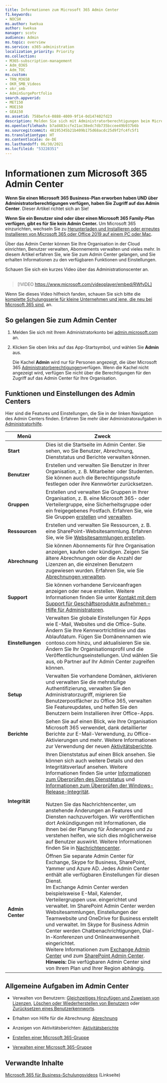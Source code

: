 ```yaml
---
title: Informationen zum Microsoft 365 Admin Center
f1.keywords:
- NOCSH
ms.author: kwekua
author: kwekua
manager: scotv
audience: Admin
ms.topic: overview
ms.service: o365-administration
localization_priority: Priority
ms.collection:
- M365-subscription-management
- Adm_O365
- Adm_TOC
ms.custom:
- TRN_M365B
- OKR_SMB_Videos
- okr_smb
- AdminSurgePortfolio
search.appverid:
- MET150
- MOE150
- GEA150
ms.assetid: 758befc4-0888-4009-9f14-0d147402fd23
description: Melden Sie sich mit Administratorberechtigungen beim Microsoft 365 Admin Center an, um Ihre Organisation in der Cloud einzurichten und Benutzer und Abonnements zu verwalten.
ms.openlocfilehash: b7ad483ccfe21ac38edc7db735bccee49b937b6b
ms.sourcegitcommit: 48195345b21b409b175d68acdc25d9f2fc4fc5f1
ms.translationtype: HT
ms.contentlocale: de-DE
ms.lasthandoff: 06/30/2021
ms.locfileid: "53228351"
---
```

# <a name="about-the-microsoft-365-admin-center"></a>Informationen zum Microsoft 365 Admin Center

**Wenn Sie einen Microsoft 365 Business-Plan erworben haben UND über Administratorberechtigungen verfügen, haben Sie Zugriff auf das Admin Center**. Dieser Artikel richtet sich an Sie!

**Wenn Sie ein Benutzer sind oder über einen Microsoft 365 Family-Plan verfügen, gibt es für Sie kein Admin Center.** Um Microsoft 365 einzurichten, wechseln Sie zu [Herunterladen und Installieren oder erneutes Installieren von Microsoft 365 oder Office 2019 auf einem PC oder Mac](https://support.microsoft.com/office/4414eaaf-0478-48be-9c42-23adc4716658).

Über das Admin Center können Sie Ihre Organisation in der Cloud einrichten, Benutzer verwalten, Abonnements verwalten und vieles mehr. In diesem Artikel erfahren Sie, wie Sie zum Admin Center gelangen, und Sie erhalten Informationen zu den verfügbaren Funktionen und Einstellungen.

Schauen Sie sich ein kurzes Video über das Administrationscenter an. <br><br>

> [!VIDEO https://www.microsoft.com/videoplayer/embed/RWfvDL]

Wenn Sie dieses Video hilfreich fanden, schauen Sie sich bitte die [komplette Schulungsserie für kleine Unternehmen und jene, die neu bei Microsoft 365 sind](../../business-video/index.yml), an.

## <a name="how-to-get-to-the-admin-center"></a>So gelangen Sie zum Admin Center

1. Melden Sie sich mit Ihrem Administratorkonto bei <a href="https://go.microsoft.com/fwlink/p/?linkid=2024339" target="_blank">admin.microsoft.com</a> an.

2. Klicken Sie oben links auf das App-Startsymbol, und wählen Sie **Admin** aus.

    Die Kachel **Admin** wird nur für Personen angezeigt, die über Microsoft 365 [Administratorberechtigungen](../add-users/about-admin-roles.md)verfügen. Wenn die Kachel nicht angezeigt wird, verfügen Sie nicht über die Berechtigungen für den Zugriff auf das Admin Center für Ihre Organisation.

## <a name="admin-center-features-and-settings"></a>Funktionen und Einstellungen des Admin Centers

Hier sind die Features und Einstellungen, die Sie in der linken Navigation des Admin Centers finden. Erfahren Sie mehr über Administratoraufgaben in [Administratorhilfe](../../business-video/admin-center-overview.md).
  
| Menü | Zweck |
|-----|-----|
|**Start** <br/> |Dies ist die Startseite im Admin Center. Sie sehen, wo Sie Benutzer, Abrechnung, Dienststatus und Berichte verwalten können.  <br/> |
|**Benutzer** <br/> |Erstellen und verwalten Sie Benutzer in Ihrer Organisation, z. B. Mitarbeiter oder Studenten. Sie können auch die Berechtigungsstufe festlegen oder ihre Kennwörter zurücksetzen.  <br/> |
|**Gruppen** <br/> |Erstellen und verwalten Sie Gruppen in Ihrer Organisation, z. B. eine Microsoft 365- oder Verteilergruppe, eine Sicherheitsgruppe oder ein freigegebenes Postfach. Erfahren Sie, wie Sie Gruppen [erstellen](../create-groups/create-groups.md) und [verwalten](../create-groups/manage-groups.md).  <br/> |
|**Ressourcen** <br/> |Erstellen und verwalten Sie Ressourcen, z. B. eine SharePoint-Websitesammlung. Erfahren Sie, wie Sie [Websitesammlungen erstellen](/sharepoint/create-site-collection).  <br/> |
|**Abrechnung** <br/> |Sie können Abonnements für Ihre Organisation anzeigen, kaufen oder kündigen. Zeigen Sie ältere Abrechnungen oder die Anzahl der Lizenzen an, die einzelnen Benutzern zugewiesen wurden. Erfahren Sie, wie Sie [Abrechnungen verwalten](../../commerce/index.yml).  <br/> |
|**Support** <br/> | Sie können vorhandene Serviceanfragen anzeigen oder neue erstellen. Weitere Informationen finden Sie unter [Kontakt mit dem Support für Geschäftsprodukte aufnehmen – Hilfe für Administratoren](../../business-video/get-help-support.md). |
|**Einstellungen** <br/> |Verwalten Sie globale Einstellungen für Apps wie E-Mail, Websites und die Office-Suite. Ändern Sie Ihre Kennwortrichtlinie und das Ablaufdatum. Fügen Sie Domänennamen wie contoso.com hinzu, und aktualisieren Sie sie. Ändern Sie Ihr Organisationsprofil und die Veröffentlichungseinstellungen. Und wählen Sie aus, ob Partner auf Ihr Admin Center zugreifen können.  <br/> |
|**Setup** <br/> |Verwalten Sie vorhandene Domänen, aktivieren und verwalten Sie die mehrstufige Authentifizierung, verwalten Sie den Administratorzugriff, migrieren Sie Benutzerpostfächer zu Office 365, verwalten Sie Featureupdates, und helfen Sie den Benutzern beim Installieren ihrer Office-Apps. |
|**Berichte** <br/> |Sehen Sie auf einen Blick, wie Ihre Organisation Microsoft 365 verwendet, dank detaillierter Berichte zur E-Mail-Verwendung, zu Office-Aktivierungen und mehr. Weitere Informationen zur Verwendung der neuen [Aktivitätsberichte](../activity-reports/activity-reports.md).  <br/> |
|**Integrität** <br/> |Ihren Dienststatus auf einen Blick ansehen. Sie können sich auch weitere Details und den Integritätsverlauf ansehen. Weitere Informationen finden Sie unter [Informationen zum Überprüfen des Dienststatus](../../enterprise/view-service-health.md) und [Informationen zum Überprüfen der Windows-Release-Integrität](/windows/deployment/update/check-release-health).  <br/><br/>Nutzen Sie das Nachrichtencenter, um anstehende Änderungen an Features und Diensten nachzuverfolgen. Wir veröffentlichen dort Ankündigungen mit Informationen, die Ihnen bei der Planung für Änderungen und zu verstehen helfen, wie sich dies möglicherweise auf Benutzer auswirkt. Weitere Informationen finden Sie in [Nachrichtencenter](../manage/message-center.md). <br/> |
|**Admin Center** <br/> |Öffnen Sie separate Admin Center für Exchange, Skype for Business, SharePoint, Yammer und Azure AD. Jedes Admin Center enthält alle verfügbaren Einstellungen für diesen Dienst.  <br/> Im Exchange Admin Center werden beispielsweise E-Mail, Kalender, Verteilergruppen usw. eingerichtet und verwaltet. Im SharePoint Admin Center werden Websitesammlungen, Einstellungen der Teamwebsite und OneDrive for Business erstellt und verwaltet. Im Skype for Business Admin Center werden Chatbenachrichtigungen, Dial-In-Konferenzen und Onlineanwesenheit eingerichtet.  <br/> Weitere Informationen zum [Exchange Admin Center](/exchange/exchange-admin-center) und zum [SharePoint Admin Center](/sharepoint/sharepoint-online).<br/> **Hinweis:** Die verfügbaren Admin Center sind von Ihrem Plan und Ihrer Region abhängig.           |
   
## <a name="common-tasks-in-the-admin-center"></a>Allgemeine Aufgaben im Admin Center

- Verwalten von Benutzern: [Gleichzeitiges Hinzufügen und Zuweisen von Lizenzen](../add-users/add-users.md), [Löschen oder Wiederherstellen von Benutzern](../add-users/delete-a-user.md) oder [Zurücksetzen eines Benutzerkennworts](../add-users/reset-passwords.md).

- Erhalten von Hilfe für die Abrechnung: [Abrechnung](../../commerce/index.yml)

- Anzeigen von Aktivitätsberichten: [Aktivitätsberichte](../activity-reports/activity-reports.md)

- [Erstellen einer Microsoft 365-Gruppe](../create-groups/create-groups.md)

- [Verwalten einer Microsoft 365-Gruppe](../create-groups/manage-groups.md)

## <a name="related-content"></a>Verwandte Inhalte

[Microsoft 365 für Business-Schulungsvideos](../../business-video/index.yml) (Linkseite)
